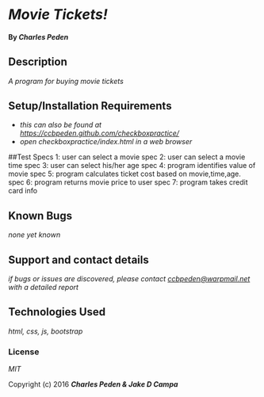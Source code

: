 # _Movie Tickets!_

#### By _**Charles Peden**_

## Description

_A program for buying movie tickets_

## Setup/Installation Requirements

* _this can also be found at https://ccbpeden.github.com/checkboxpractice/_
* _open checkboxpractice/index.html in a web browser_

##Test Specs
1: user can select a movie spec 
2: user can select a movie time spec 
3: user can select his/her age spec 
4: program identifies value of movie spec 
5: program calculates ticket cost based on movie,time,age. spec 
6: program returns movie price to user spec 7: program takes credit card info

## Known Bugs

_none yet known_

## Support and contact details

_if bugs or issues are discovered, please contact ccbpeden@warpmail.net with a detailed report_

## Technologies Used

_html, css, js, bootstrap_

### License

*MIT*

Copyright (c) 2016 **_Charles Peden & Jake D Campa_**


